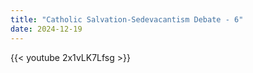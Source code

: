 ```yaml
---
title: "Catholic Salvation-Sedevacantism Debate - 6"
date: 2024-12-19
---
```


{{< youtube 2x1vLK7Lfsg >}}
